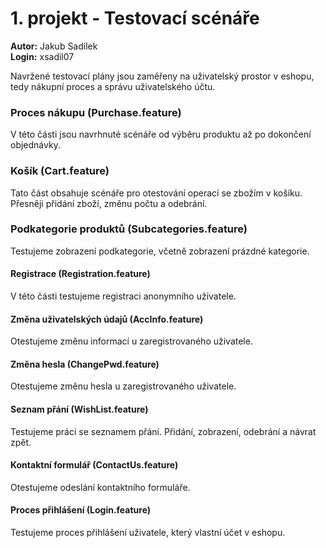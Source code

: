 # 1. projekt - Testovací scénáře
**Autor:** Jakub Sadílek  
**Login:** xsadil07  

Navržené testovací plány jsou zaměřeny na uživatelský prostor v eshopu, tedy nákupní proces a správu uživatelského účtu.

### Proces nákupu (Purchase.feature)
V této části jsou navrhnuté scénáře od výběru produktu až po dokončení objednávky.

### Košík (Cart.feature)
Tato část obsahuje scénáře pro otestování operací se zbožím v košíku. Přesněji přidání zboží, změnu počtu a odebrání.

### Podkategorie produktů (Subcategories.feature)
Testujeme zobrazení podkategorie, včetně zobrazení prázdné kategorie.

#### Registrace (Registration.feature)
V této části testujeme registraci anonymního uživatele.

#### Změna uživatelských údajů (AccInfo.feature)
Otestujeme změnu informací u zaregistrovaného uživatele.

#### Změna hesla (ChangePwd.feature)
Otestujeme změnu hesla u zaregistrovaného uživatele.

#### Seznam přání (WishList.feature)
Testujeme práci se seznamem přání. Přidání, zobrazení, odebrání a návrat zpět.

#### Kontaktní formulář (ContactUs.feature)
Otestujeme odeslání kontaktního formuláře.

#### Proces přihlášení (Login.feature)
Testujeme proces přihlášení uživatele, který vlastní účet v eshopu.
